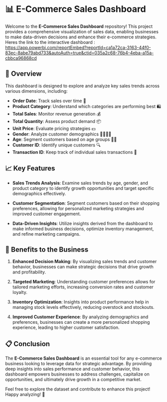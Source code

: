 # 📊 E-Commerce Sales Dashboard

Welcome to the **E-Commerce Sales Dashboard** repository! This project provides a comprehensive visualization of sales data, enabling businesses to make data-driven decisions and enhance their e-commerce strategies.
Heres the link to the interactive dashboard : https://app.powerbi.com/reportEmbed?reportId=ca1a72ca-3163-44f0-83ec-8abe79abd733&autoAuth=true&ctid=035a2c68-76b4-4eba-a15a-cbbca96868cd


## 🚀 Overview

This dashboard is designed to explore and analyze key sales trends across various dimensions, including:

- **Order Date**: Track sales over time 📅
- **Product Category**: Understand which categories are performing best 🛍️
- **Total Sales**: Monitor revenue generation 💰
- **Total Quantity**: Assess product demand 📦
- **Unit Price**: Evaluate pricing strategies 💵
- **Gender**: Analyze customer demographics 👩‍🦰👨‍🦱
- **Age**: Segment customers based on age groups 👶👵
- **Customer ID**: Identify unique customers 🔍
- **Transaction ID**: Keep track of individual sales transactions 🧾

## 📈 Key Features

- **Sales Trends Analysis**: Examine sales trends by age, gender, and product category to identify growth opportunities and target specific demographics effectively.

- **Customer Segmentation**: Segment customers based on their shopping preferences, allowing for personalized marketing strategies and improved customer engagement.

- **Data-Driven Insights**: Utilize insights derived from the dashboard to make informed business decisions, optimize inventory management, and refine marketing campaigns.

## 🌟 Benefits to the Business

1. **Enhanced Decision Making**: By visualizing sales trends and customer behavior, businesses can make strategic decisions that drive growth and profitability.

2. **Targeted Marketing**: Understanding customer preferences allows for tailored marketing efforts, increasing conversion rates and customer loyalty.

3. **Inventory Optimization**: Insights into product performance help in managing stock levels effectively, reducing overstock and stockouts.

4. **Improved Customer Experience**: By analyzing demographics and preferences, businesses can create a more personalized shopping experience, leading to higher customer satisfaction.

## 📋 Conclusion

The **E-Commerce Sales Dashboard** is an essential tool for any e-commerce business looking to leverage data for strategic advantage. By providing deep insights into sales performance and customer behavior, this dashboard empowers businesses to address challenges, capitalize on opportunities, and ultimately drive growth in a competitive market.

Feel free to explore the dataset and contribute to enhance this project! Happy analyzing! 🎉

